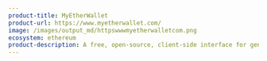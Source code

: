 ```yaml
---
product-title: MyEtherWallet
product-url: https://www.myetherwallet.com/
image: /images/output_md/httpswwwmyetherwalletcom.png
ecosystem: ethereum
product-description: A free, open-source, client-side interface for generating Ethereum wallets & more
---
```

